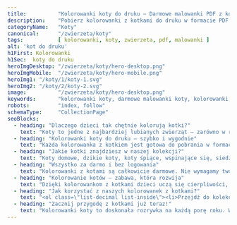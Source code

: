 ```yaml
---
title:          "Kolorowanki koty do druku – Darmowe malowanki PDF z kotkami"
description:    "Pobierz kolorowanki z kotkami do druku w formacie PDF. Koty w różnych pozach, śpiące kociaki, łowcy myszy i bajkowe futrzaki – wszystko za darmo, bez logowania!"
categoryName:   "Koty"
canonical:      "/zwierzeta/koty"
tags:           [ kolorowanki, koty, zwierzeta, pdf, malowanki ]
alt: 'kot do druku'
h1First: Kolorowanki
h1Sec:  koty do druku
heroImgDesktop: "/zwierzeta/koty/hero-desktop.png"
heroImgMobile:  "/zwierzeta/koty/hero-mobile.png"
heroImg1: "/koty/1/koty-1.svg"
heroImg2: "/koty/2/koty-2.svg"
image:          "/zwierzeta/koty/hero-desktop.png"
keywords:       "kolorowanki koty, darmowe malowanki koty, kolorowanki zwierzeta"
robots:         "index, follow"
schemaType:     "CollectionPage"
seoBlocks:
  - heading: "Dlaczego dzieci tak chętnie kolorują kotki?"
    text: "Koty to jedne z najbardziej lubianych zwierząt – zarówno w rzeczywistości, jak i w bajkach. Dzieci uwielbiają kolorować kotki, bo są puszyste, zabawne i często mają psotne spojrzenia. Dzięki naszym kolorowankom maluchy mogą poznać różne umaszczenia, kształty i pozy kociaków, rozwijając przy tym kreatywność i zdolności manualne."
  - heading: "Kolorowanki koty do druku – szybko i wygodnie"
    text: "Każda kolorowanka z kotkiem jest gotowa do pobrania w formacie PDF. Wystarczy jedno kliknięcie, by wydrukować obrazek na domowej drukarce. Nie trzeba się logować ani instalować aplikacji – wybierasz, drukujesz i zaczynasz zabawę."
  - heading: "Jakie kotki znajdziesz w naszej kolekcji?"
    text: "Koty domowe, dzikie koty, koty śpiące, wspinające się, siedzące w kartonach, z myszkami i motylami, a nawet koty bajkowe i stylizowane na mangę. Mamy też kolorowanki edukacyjne: labirynty z kotami, połącz punkty czy mini zadania dla dzieci w wieku przedszkolnym i wczesnoszkolnym."
  - heading: "Wszystko za darmo i bez logowania"
    text: "Kolorowanki z kotami są całkowicie darmowe. Nie wymagamy tworzenia konta ani podawania żadnych danych. Nie ma reklam ani płatnych opcji – tylko czysta, przyjemna zabawa z uroczymi kociakami."
  - heading: "Kolorowanie kotów – zabawa, która rozwija"
    text: "Dzięki kolorowankom z kotkami dzieci uczą się cierpliwości, koncentracji i precyzji. Można tworzyć własne wersje kolorystyczne, nadawać kotom imiona, wymyślać im historie. To świetny pretekst do rozmów o odpowiedzialności, empatii i opiece nad zwierzętami."
  - heading: "Jak korzystać z naszych kolorowanek z kotkami?"
    text: "<ol class=\"list-decimal list-inside\"><li>Przejdź do kolekcji kotków i wybierz swój ulubiony obrazek</li><li>Pobierz plik PDF na komputer lub tablet</li><li>Wydrukuj obrazek na zwykłej kartce A4</li><li>Przygotuj kredki, mazaki lub pastele</li><li>Daj upust wyobraźni i pokoloruj swojego kota po swojemu!</li></ol>"
  - heading: "Zacznij przygodę z kotkami już teraz!"
    text: "Kolorowanki koty to doskonała rozrywka na każdą porę roku. W domu, w przedszkolu czy w podróży – wystarczy kilka kredek i można stworzyć prawdziwą galerię kocich bohaterów. Pobierz kolorowanki koty do druku i daj dziecku chwilę twórczego relaksu!"
---
```

